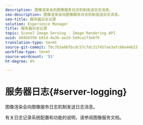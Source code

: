 ```yaml
---
description: 图像渲染会向图像服务日志机制发送日志消息。
seo-description: 图像渲染会向图像服务日志机制发送日志消息。
seo-title: 服务器日志记录
solution: Experience Manager
title: 服务器日志记录
topic: Scene7 Image Serving - Image Rendering API
uuid: b84b9350-b91d-4a3b-ae2d-5e9ca1f3ebf6
translation-type: tm+mt
source-git-commit: 7bc7b3a86fbcdc57cfdc31745fae3afc06e44b15
workflow-type: tm+mt
source-wordcount: '53'
ht-degree: 0%

---
```



# 服务器日志{#server-logging}

图像渲染会向图像服务日志机制发送日志消息。

有关日志记录系统配置和功能的说明，请参阅图像服务文档。
